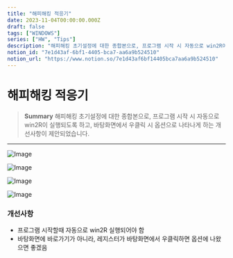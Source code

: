 ```yaml
---
title: "해피해킹 적응기"
date: 2023-11-04T00:00:00.000Z
draft: false
tags: ["WINDOWS"]
series: ["HW", "Tips"]
description: "해피해킹 초기설정에 대한 종합본으로, 프로그램 시작 시 자동으로 win2R이 실행되도록 하고, 바탕화면에서 우클릭 시 옵션으로 나타나게 하는 개선사항이 제안되었습니다."
notion_id: "7e1d43af-6bf1-4405-bca7-aa6a9b524510"
notion_url: "https://www.notion.so/7e1d43af6bf14405bca7aa6a9b524510"
---
```


# 해피해킹 적응기

> **Summary**
> 해피해킹 초기설정에 대한 종합본으로, 프로그램 시작 시 자동으로 win2R이 실행되도록 하고, 바탕화면에서 우클릭 시 옵션으로 나타나게 하는 개선사항이 제안되었습니다.

---

![Image](https://prod-files-secure.s3.us-west-2.amazonaws.com/09ccd4d5-876c-4bba-bbdf-cc77a0a11257/139be9c1-99cf-425b-b78e-3c66dc2f2ca7/Untitled.png?X-Amz-Algorithm=AWS4-HMAC-SHA256&X-Amz-Content-Sha256=UNSIGNED-PAYLOAD&X-Amz-Credential=ASIAZI2LB466QFTGHN3W%2F20250724%2Fus-west-2%2Fs3%2Faws4_request&X-Amz-Date=20250724T081021Z&X-Amz-Expires=3600&X-Amz-Security-Token=IQoJb3JpZ2luX2VjEAAaCXVzLXdlc3QtMiJHMEUCIGnNTZsrX0cOFTZ2OP2FH13XsUGD2qZarRXJ5ED%2B7qmbAiEA%2FZzAIg2c8bzUhHspS1ZcEfe224t6NFQiXIBwVWD5%2Bxcq%2FwMIKRAAGgw2Mzc0MjMxODM4MDUiDER%2FaRgfY3cWc0ez%2FCrcA8N0RqqaPVqqk6WQ4WRpeShRginvT77X8ry3YfHsnc61OFjumXMT0oOgXvPFjluCLB9aO2HTjXi%2BC7J0EuLiVKcsqYoCZVWkEituTVvX2gBXHBmZ%2FosOi%2FBbP2Qov2uMC1qfopk20g%2FMgB6WkB2DA%2F5I9RXIwcNfnaFB7fDZXALscgSo71aG4dqv03bz7W%2Bzx%2FNqSERSCvmx3%2BulwqmmIYVBDJ0e1I%2BkZvvc%2B%2FptWRizR2K4Nqe1fV9AsqueJS0nWN0K6n0zb0%2Fsv%2FO%2FMkL6bpDY3zaeKitcoiNmBE8d6NIhmTypg2hfwCINCVGJcynQin%2B4rtOh7UG4lHU7XkjQCoZ6TIL55ka0Rdjd8QlP2ZTMoUDABmZQoORtegz0ljHmjZcIEZtroLe9%2BZk55U%2B7swCjy64%2FQgXH3LnTfPUEKhelFVKATThQL3LvMuMVjlBvlmbUJjqkAzY9CkvqL0RMiDaoRBErnsTWYIFTGpU6zxQhH3hrzVPyC0uFvEsMjk53Yj0HXfyDURkr3hld4fLYSrP4jcsSvUKByMekmJ9tRHb5lmkqX8DIo8AAGz9dpLbgWZfQ1PdSjHiYL3cEgUooE4Q1i2Z%2FequqHcfp1U8Q34MbGrzEdLu9U48mX0WwMNrOh8QGOqUBN3CZjRwczfEIgq1YZ7j7SIWSSUfzQwf%2FWjz6hwt2t%2B%2FfAVE6SqD3ye92eo7DQz8HdtfFCrr%2FExw5lrQIz33kXjrI6342n%2F2qE%2F890b1NSihg8hGOnpfHyMPKHRlQdn7eWIxIiNfBUPhvVgqOicygKw2YM6bnT6K3WVRPa%2FZ8UJjGBqrZ9qLGJf5qQ5tDFzLAM6zZSELaROn%2FNCj1Vj%2F7zwZWvJs1&X-Amz-Signature=45e4cd03f5713caba4553ba83cd51879a1f960ad523bc2e0457194ee42fa853a&X-Amz-SignedHeaders=host&x-amz-checksum-mode=ENABLED&x-id=GetObject)


![Image](https://prod-files-secure.s3.us-west-2.amazonaws.com/09ccd4d5-876c-4bba-bbdf-cc77a0a11257/6be7d03c-714d-47e8-8b0e-d66d2811c3e3/Untitled.png?X-Amz-Algorithm=AWS4-HMAC-SHA256&X-Amz-Content-Sha256=UNSIGNED-PAYLOAD&X-Amz-Credential=ASIAZI2LB466QFTGHN3W%2F20250724%2Fus-west-2%2Fs3%2Faws4_request&X-Amz-Date=20250724T081021Z&X-Amz-Expires=3600&X-Amz-Security-Token=IQoJb3JpZ2luX2VjEAAaCXVzLXdlc3QtMiJHMEUCIGnNTZsrX0cOFTZ2OP2FH13XsUGD2qZarRXJ5ED%2B7qmbAiEA%2FZzAIg2c8bzUhHspS1ZcEfe224t6NFQiXIBwVWD5%2Bxcq%2FwMIKRAAGgw2Mzc0MjMxODM4MDUiDER%2FaRgfY3cWc0ez%2FCrcA8N0RqqaPVqqk6WQ4WRpeShRginvT77X8ry3YfHsnc61OFjumXMT0oOgXvPFjluCLB9aO2HTjXi%2BC7J0EuLiVKcsqYoCZVWkEituTVvX2gBXHBmZ%2FosOi%2FBbP2Qov2uMC1qfopk20g%2FMgB6WkB2DA%2F5I9RXIwcNfnaFB7fDZXALscgSo71aG4dqv03bz7W%2Bzx%2FNqSERSCvmx3%2BulwqmmIYVBDJ0e1I%2BkZvvc%2B%2FptWRizR2K4Nqe1fV9AsqueJS0nWN0K6n0zb0%2Fsv%2FO%2FMkL6bpDY3zaeKitcoiNmBE8d6NIhmTypg2hfwCINCVGJcynQin%2B4rtOh7UG4lHU7XkjQCoZ6TIL55ka0Rdjd8QlP2ZTMoUDABmZQoORtegz0ljHmjZcIEZtroLe9%2BZk55U%2B7swCjy64%2FQgXH3LnTfPUEKhelFVKATThQL3LvMuMVjlBvlmbUJjqkAzY9CkvqL0RMiDaoRBErnsTWYIFTGpU6zxQhH3hrzVPyC0uFvEsMjk53Yj0HXfyDURkr3hld4fLYSrP4jcsSvUKByMekmJ9tRHb5lmkqX8DIo8AAGz9dpLbgWZfQ1PdSjHiYL3cEgUooE4Q1i2Z%2FequqHcfp1U8Q34MbGrzEdLu9U48mX0WwMNrOh8QGOqUBN3CZjRwczfEIgq1YZ7j7SIWSSUfzQwf%2FWjz6hwt2t%2B%2FfAVE6SqD3ye92eo7DQz8HdtfFCrr%2FExw5lrQIz33kXjrI6342n%2F2qE%2F890b1NSihg8hGOnpfHyMPKHRlQdn7eWIxIiNfBUPhvVgqOicygKw2YM6bnT6K3WVRPa%2FZ8UJjGBqrZ9qLGJf5qQ5tDFzLAM6zZSELaROn%2FNCj1Vj%2F7zwZWvJs1&X-Amz-Signature=95f965c68b56d2e0d2420359c6d5065992e9800f118ae68b67fc0da1097073c0&X-Amz-SignedHeaders=host&x-amz-checksum-mode=ENABLED&x-id=GetObject)


![Image](https://prod-files-secure.s3.us-west-2.amazonaws.com/09ccd4d5-876c-4bba-bbdf-cc77a0a11257/7ea0b0f2-f65a-4f86-b83e-039c85e99fb7/Untitled.png?X-Amz-Algorithm=AWS4-HMAC-SHA256&X-Amz-Content-Sha256=UNSIGNED-PAYLOAD&X-Amz-Credential=ASIAZI2LB466QFTGHN3W%2F20250724%2Fus-west-2%2Fs3%2Faws4_request&X-Amz-Date=20250724T081021Z&X-Amz-Expires=3600&X-Amz-Security-Token=IQoJb3JpZ2luX2VjEAAaCXVzLXdlc3QtMiJHMEUCIGnNTZsrX0cOFTZ2OP2FH13XsUGD2qZarRXJ5ED%2B7qmbAiEA%2FZzAIg2c8bzUhHspS1ZcEfe224t6NFQiXIBwVWD5%2Bxcq%2FwMIKRAAGgw2Mzc0MjMxODM4MDUiDER%2FaRgfY3cWc0ez%2FCrcA8N0RqqaPVqqk6WQ4WRpeShRginvT77X8ry3YfHsnc61OFjumXMT0oOgXvPFjluCLB9aO2HTjXi%2BC7J0EuLiVKcsqYoCZVWkEituTVvX2gBXHBmZ%2FosOi%2FBbP2Qov2uMC1qfopk20g%2FMgB6WkB2DA%2F5I9RXIwcNfnaFB7fDZXALscgSo71aG4dqv03bz7W%2Bzx%2FNqSERSCvmx3%2BulwqmmIYVBDJ0e1I%2BkZvvc%2B%2FptWRizR2K4Nqe1fV9AsqueJS0nWN0K6n0zb0%2Fsv%2FO%2FMkL6bpDY3zaeKitcoiNmBE8d6NIhmTypg2hfwCINCVGJcynQin%2B4rtOh7UG4lHU7XkjQCoZ6TIL55ka0Rdjd8QlP2ZTMoUDABmZQoORtegz0ljHmjZcIEZtroLe9%2BZk55U%2B7swCjy64%2FQgXH3LnTfPUEKhelFVKATThQL3LvMuMVjlBvlmbUJjqkAzY9CkvqL0RMiDaoRBErnsTWYIFTGpU6zxQhH3hrzVPyC0uFvEsMjk53Yj0HXfyDURkr3hld4fLYSrP4jcsSvUKByMekmJ9tRHb5lmkqX8DIo8AAGz9dpLbgWZfQ1PdSjHiYL3cEgUooE4Q1i2Z%2FequqHcfp1U8Q34MbGrzEdLu9U48mX0WwMNrOh8QGOqUBN3CZjRwczfEIgq1YZ7j7SIWSSUfzQwf%2FWjz6hwt2t%2B%2FfAVE6SqD3ye92eo7DQz8HdtfFCrr%2FExw5lrQIz33kXjrI6342n%2F2qE%2F890b1NSihg8hGOnpfHyMPKHRlQdn7eWIxIiNfBUPhvVgqOicygKw2YM6bnT6K3WVRPa%2FZ8UJjGBqrZ9qLGJf5qQ5tDFzLAM6zZSELaROn%2FNCj1Vj%2F7zwZWvJs1&X-Amz-Signature=4ea9f6c05eb9e9c8a89f20d26d0524a43ce30467d49aadc50ae915d5f282ae99&X-Amz-SignedHeaders=host&x-amz-checksum-mode=ENABLED&x-id=GetObject)

![Image](https://prod-files-secure.s3.us-west-2.amazonaws.com/09ccd4d5-876c-4bba-bbdf-cc77a0a11257/3c7fb2a9-9621-4888-9c83-29136f82f1a7/Untitled.png?X-Amz-Algorithm=AWS4-HMAC-SHA256&X-Amz-Content-Sha256=UNSIGNED-PAYLOAD&X-Amz-Credential=ASIAZI2LB466QFTGHN3W%2F20250724%2Fus-west-2%2Fs3%2Faws4_request&X-Amz-Date=20250724T081021Z&X-Amz-Expires=3600&X-Amz-Security-Token=IQoJb3JpZ2luX2VjEAAaCXVzLXdlc3QtMiJHMEUCIGnNTZsrX0cOFTZ2OP2FH13XsUGD2qZarRXJ5ED%2B7qmbAiEA%2FZzAIg2c8bzUhHspS1ZcEfe224t6NFQiXIBwVWD5%2Bxcq%2FwMIKRAAGgw2Mzc0MjMxODM4MDUiDER%2FaRgfY3cWc0ez%2FCrcA8N0RqqaPVqqk6WQ4WRpeShRginvT77X8ry3YfHsnc61OFjumXMT0oOgXvPFjluCLB9aO2HTjXi%2BC7J0EuLiVKcsqYoCZVWkEituTVvX2gBXHBmZ%2FosOi%2FBbP2Qov2uMC1qfopk20g%2FMgB6WkB2DA%2F5I9RXIwcNfnaFB7fDZXALscgSo71aG4dqv03bz7W%2Bzx%2FNqSERSCvmx3%2BulwqmmIYVBDJ0e1I%2BkZvvc%2B%2FptWRizR2K4Nqe1fV9AsqueJS0nWN0K6n0zb0%2Fsv%2FO%2FMkL6bpDY3zaeKitcoiNmBE8d6NIhmTypg2hfwCINCVGJcynQin%2B4rtOh7UG4lHU7XkjQCoZ6TIL55ka0Rdjd8QlP2ZTMoUDABmZQoORtegz0ljHmjZcIEZtroLe9%2BZk55U%2B7swCjy64%2FQgXH3LnTfPUEKhelFVKATThQL3LvMuMVjlBvlmbUJjqkAzY9CkvqL0RMiDaoRBErnsTWYIFTGpU6zxQhH3hrzVPyC0uFvEsMjk53Yj0HXfyDURkr3hld4fLYSrP4jcsSvUKByMekmJ9tRHb5lmkqX8DIo8AAGz9dpLbgWZfQ1PdSjHiYL3cEgUooE4Q1i2Z%2FequqHcfp1U8Q34MbGrzEdLu9U48mX0WwMNrOh8QGOqUBN3CZjRwczfEIgq1YZ7j7SIWSSUfzQwf%2FWjz6hwt2t%2B%2FfAVE6SqD3ye92eo7DQz8HdtfFCrr%2FExw5lrQIz33kXjrI6342n%2F2qE%2F890b1NSihg8hGOnpfHyMPKHRlQdn7eWIxIiNfBUPhvVgqOicygKw2YM6bnT6K3WVRPa%2FZ8UJjGBqrZ9qLGJf5qQ5tDFzLAM6zZSELaROn%2FNCj1Vj%2F7zwZWvJs1&X-Amz-Signature=e2efe6022eda8cb6ab1c2ede9104e8306c5e0c734d4583750671941865a2d275&X-Amz-SignedHeaders=host&x-amz-checksum-mode=ENABLED&x-id=GetObject)


### 개선사항

- 프로그램 시작할때 자동으로 win2R 실행되어야 함
- 바탕화면에 바로가기가 아니라, 레지스터가 바탕화면에서 우클릭하면 옵션에 나왔으면 좋겠음
